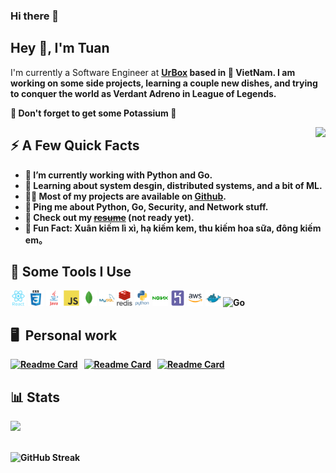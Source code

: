 ### Hi there 👋

<h2>Hey 👋, I'm Tuan</h2>
<p>I'm currently a Software Engineer at <strong><a href="https://urbox.vn/">UrBox</a> based in 🌁 VietNam. I am working on some side projects, learning a couple new dishes, and trying to conquer the world as Verdant Adreno in League of Legends.</p>

<p>🍌 Don't forget to get some Potassium 🍌</p>
<img align="right" src="https://media1.giphy.com/media/13HgwGsXF0aiGY/giphy.gif" />
<h2>⚡️ A Few Quick Facts</h2>
<ul>
<li>🔭 I’m currently working with Python and Go.</li>
<li>🧐 Learning about <strong>system desgin</strong>, <strong>distributed systems</strong>, and a bit of <strong>ML</strong>.</li>
<li>👨‍💻 Most of my projects are available on <a href="https://github.com/bacsiTuan">Github</a>.</li>
<li>💬 Ping me about <strong>Python, Go, Security, and Network stuff</strong>.</li>
<li>📙 Check out my <del><a href="">resume</a></del> (not ready yet).</li>
<li>🎉 Fun Fact: Xuân kiếm lì xì, hạ kiếm kem, thu kiếm hoa sữa, đông kiếm em。</li>
</ul>

<h2>🚀 Some Tools I Use</h2>
<p align="left">
<img src="https://raw.githubusercontent.com/devicons/devicon/master/icons/react/react-original-wordmark.svg" alt="react" width="25" height="25" />
<img src="https://raw.githubusercontent.com/devicons/devicon/master/icons/css3/css3-original-wordmark.svg" alt="css3" width="25" height="25" />
<img src="https://raw.githubusercontent.com/devicons/devicon/master/icons/java/java-original-wordmark.svg" alt="java" width="25" height="25" />
<img src="https://raw.githubusercontent.com/devicons/devicon/master/icons/javascript/javascript-original.svg" alt="javascript" width="25" height="25" />
<img src="https://raw.githubusercontent.com/devicons/devicon/master/icons/mongodb/mongodb-original.svg" alt="mongodb" width="25" height="25" />
<img src="https://raw.githubusercontent.com/devicons/devicon/master/icons/mysql/mysql-original-wordmark.svg" alt="mysql" width="25" height="25" />
<img src="https://raw.githubusercontent.com/devicons/devicon/master/icons/redis/redis-original-wordmark.svg" alt="redis" width="25" height="25" />
<img src="https://raw.githubusercontent.com/devicons/devicon/master/icons/python/python-original-wordmark.svg" alt="python" width="25" height="25" />
<img src="https://raw.githubusercontent.com/devicons/devicon/master/icons/nginx/nginx-original.svg" alt="nginx" width="25" height="25" />
<img src="https://raw.githubusercontent.com/devicons/devicon/master/icons/heroku/heroku-plain.svg" alt="heroku" width="25" height="25" />
<img src="https://raw.githubusercontent.com/github/explore/80688e429a7d4ef2fca1e82350fe8e3517d3494d/topics/aws/aws.png" alt="aws" width="25" height="25" />
<img src="https://raw.githubusercontent.com/devicons/devicon/master/icons/docker/docker-original.svg" alt="Docker" width="25" height="25" />
<img src="https://cdn.jsdelivr.net/gh/devicons/devicon/icons/go/go-original.svg" alt="Go" width="25" height="25" />
</p>

## 🖥 &nbsp;Personal work

[![Readme Card](https://github-readme-stats.vercel.app/api/pin/?username=bacsiTuan&repo=pielock&bg_color=0d1116&title_color=ce09e&text_color=a4aacb&icon_color=007ec6)](https://github.com/bacsiTuan/pielock) &nbsp; [![Readme Card](https://github-readme-stats.vercel.app/api/pin/?username=bacsiTuan&repo=executor&bg_color=0d1116&title_color=ce09e&text_color=a4aacb&icon_color=007ec6)](https://github.com/bacsiTuan/executor) &nbsp; [![Readme Card](https://github-readme-stats.vercel.app/api/pin/?username=bacsiTuan&repo=fast-api-boilerplate&bg_color=0d1116&title_color=ce09e&text_color=a4aacb&icon_color=007ec6)](https://github.com/bacsiTuan/fast-api-boilerplate)

<h2>📊 Stats</h2>
<picture>
<source
  srcset="https://github-readme-stats.vercel.app/api?username=bacsiTuan&show_icons=true&theme=dark&bg_color=0d1116&title_color=ce09ec&text_color=a4aacb&icon_color=007ec6"
  media="(prefers-color-scheme: dark)"
/>
<source
  srcset="https://github-readme-stats.vercel.app/api?username=bacsiTuan&show_icons=true"
  media="(prefers-color-scheme: light), (prefers-color-scheme: no-preference)"
/>
<img src="https://github-readme-stats.vercel.app/api?username=bacsiTuan&show_icons=true" />
<br><br>
</picture>

![GitHub Streak](https://github-readme-streak-stats.herokuapp.com/?user=bacsiTuan&theme=dark&count_private=true&bg_color=0d1116&title_color=ce09ec&text_color=a4aacb&icon_color=007ec6)
